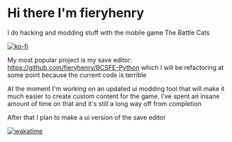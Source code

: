# Hi there I'm fieryhenry

I do hacking and modding stuff with the mobile game The Battle Cats

[![ko-fi](https://ko-fi.com/img/githubbutton_sm.svg)](https://ko-fi.com/M4M53M4MN)

My most popular project is my save editor: https://github.com/fieryhenry/BCSFE-Python which I will be refactoring at some point because the current code is terrible

At the moment I'm working on an updated ui modding tool that will make it much easier to create custom content for the game. I've spent an insane amount of time on that and it's still a long way off from completion

After that I plan to make a ui version of the save editor

[![wakatime](https://wakatime.com/badge/user/ab1fc9e5-e285-49d1-8dc6-2f2e0198c8f6.svg)](https://wakatime.com/@ab1fc9e5-e285-49d1-8dc6-2f2e0198c8f6)


